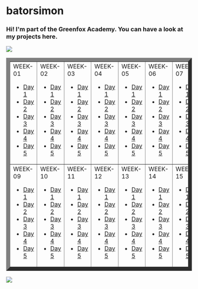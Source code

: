 # batorsimon


### Hi! I'm part of the Greenfox Academy. You can have a look at my projects here.

![](https://github.com/greenfox-academy/batorsimon/blob/master/batorsimon/me.jpg)

<table border="10" cellspacing="10"  align="center">
<tr>
<td>
WEEK-01

<ul>
<li><a href="https://github.com/greenfox-academy/batorsimon/tree/master/week-01/day-1">Day 1</a></li>
<li><a href="https://github.com/greenfox-academy/batorsimon/tree/master/week-01/day-2">Day 2</a></li>
<li><a href="https://github.com/greenfox-academy/batorsimon/tree/master/week-01/day-3">Day 3</a></li>
<li><a href="https://github.com/greenfox-academy/batorsimon/tree/master/week-01/day-4">Day 4</a></li>
<li><a href="https://github.com/greenfox-academy/batorsimon/tree/master/week-01/day-5">Day 5</a></li>
</ul>

</td>

<td>
WEEK-02

<ul>
<li><a href="https://github.com/greenfox-academy/batorsimon/tree/master/week-02/day1">Day 1</a></li>
<li><a href="https://github.com/greenfox-academy/batorsimon/tree/master/week-02/day2">Day 2</a></li>
<li><a href="https://github.com/greenfox-academy/batorsimon/tree/master/week-02/day3">Day 3</a></li>
<li><a href="https://github.com/greenfox-academy/batorsimon/tree/master/week-02/day4">Day 4</a></li>
<li><a href="https://github.com/greenfox-academy/batorsimon/tree/master/week-02/day5">Day 5</a></li>
</ul>

</td>

<td>
WEEK-03

<ul>
<li><a href="https://github.com/greenfox-academy/batorsimon/tree/master/week-03/day1">Day 1</a></li>
<li><a href="https://github.com/greenfox-academy/batorsimon/tree/master/week-03/day2">Day 2</a></li>
<li><a href="https://github.com/greenfox-academy/batorsimon/tree/master/week-03/day3">Day 3</a></li>
<li><a href="https://github.com/greenfox-academy/batorsimon/tree/master/week-03/day4">Day 4</a></li>
<li><a href="https://github.com/greenfox-academy/batorsimon/tree/master/week-03/day5">Day 5</a></li>
</ul>

</td>

<td>
WEEK-04

<ul>
<li><a href="https://github.com/greenfox-academy/batorsimon/tree/master/week-04/day1">Day 1</a></li>
<li><a href="https://github.com/greenfox-academy/batorsimon/tree/master/week-04/day2">Day 2</a></li>
<li><a href="https://github.com/greenfox-academy/batorsimon/tree/master/week-04/day3">Day 3</a></li>
<li><a href="https://github.com/greenfox-academy/batorsimon/tree/master/week-04/day4">Day 4</a></li>
<li><a href="https://github.com/greenfox-academy/batorsimon/tree/master/week-04/day5">Day 5</a></li>
</ul>

</td>

<td>
WEEK-05

<ul>
<li><a href="https://github.com/greenfox-academy/batorsimon/tree/master/week-05/day1">Day 1</a></li>
<li><a href="https://github.com/greenfox-academy/batorsimon/tree/master/week-05/day2">Day 2</a></li>
<li><a href="https://github.com/greenfox-academy/batorsimon/tree/master/week-05/day3">Day 3</a></li>
<li><a href="https://github.com/greenfox-academy/batorsimon/tree/master/week-05/day4">Day 4</a></li>
<li><a href="https://github.com/greenfox-academy/batorsimon/tree/master/week-05/day5">Day 5</a></li>
</ul>

</td>

<td>
WEEK-06

<ul>
<li><a href="https://github.com/greenfox-academy/batorsimon/tree/master/week-06/day1">Day 1</a></li>
<li><a href="https://github.com/greenfox-academy/batorsimon/tree/master/week-06/day2">Day 2</a></li>
<li><a href="https://github.com/greenfox-academy/batorsimon/tree/master/week-06/day3">Day 3</a></li>
<li><a href="https://github.com/greenfox-academy/batorsimon/tree/master/week-06/day4">Day 4</a></li>
<li><a href="https://github.com/greenfox-academy/batorsimon/tree/master/week-06/day5">Day 5</a></li>
</ul>

</td>

<td>
WEEK-07

<ul>
<li><a href="https://github.com/greenfox-academy/batorsimon/tree/master/week-07/day1">Day 1</a></li>
<li><a href="https://github.com/greenfox-academy/batorsimon/tree/master/week-07/day2">Day 2</a></li>
<li><a href="https://github.com/greenfox-academy/batorsimon/tree/master/week-07/day3">Day 3</a></li>
<li><a href="https://github.com/greenfox-academy/batorsimon/tree/master/week-07/day4">Day 4</a></li>
<li><a href="https://github.com/greenfox-academy/batorsimon/tree/master/week-07/day5">Day 5</a></li>
</ul>

</td>

<td>
WEEK-08

<ul>
<li><a href="https://github.com/greenfox-academy/batorsimon/tree/master/week-08/day1">Day 1</a></li>
<li><a href="https://github.com/greenfox-academy/batorsimon/tree/master/week-08/day2">Day 2</a></li>
<li><a href="https://github.com/greenfox-academy/batorsimon/tree/master/week-08/day3">Day 3</a></li>
<li><a href="https://github.com/greenfox-academy/batorsimon/tree/master/week-08/day4">Day 4</a></li>
<li><a href="https://github.com/greenfox-academy/batorsimon/tree/master/week-08/day5">Day 5</a></li>
</ul>

</td>

</tr>

<tr>
<td>
WEEK-09

<ul>
<li><a href="https://github.com/greenfox-academy/batorsimon/tree/master/week-09/day-1">Day 1</a></li>
<li><a href="https://github.com/greenfox-academy/batorsimon/tree/master/week-09/day-2">Day 2</a></li>
<li><a href="https://github.com/greenfox-academy/batorsimon/tree/master/week-09/day-3">Day 3</a></li>
<li><a href="https://github.com/greenfox-academy/batorsimon/tree/master/week-09/day-4">Day 4</a></li>
<li><a href="https://github.com/greenfox-academy/batorsimon/tree/master/week-09/day-5">Day 5</a></li>
</ul>

</td>

<td>
WEEK-10

<ul>
<li><a href="https://github.com/greenfox-academy/batorsimon/tree/master/week-10/day1">Day 1</a></li>
<li><a href="https://github.com/greenfox-academy/batorsimon/tree/master/week-10/day2">Day 2</a></li>
<li><a href="https://github.com/greenfox-academy/batorsimon/tree/master/week-10/day3">Day 3</a></li>
<li><a href="https://github.com/greenfox-academy/batorsimon/tree/master/week-10/day4">Day 4</a></li>
<li><a href="https://github.com/greenfox-academy/batorsimon/tree/master/week-10/day5">Day 5</a></li>
</ul>

</td>

<td>
WEEK-11

<ul>
<li><a href="https://github.com/greenfox-academy/batorsimon/tree/master/week-11/day1">Day 1</a></li>
<li><a href="https://github.com/greenfox-academy/batorsimon/tree/master/week-11/day2">Day 2</a></li>
<li><a href="https://github.com/greenfox-academy/batorsimon/tree/master/week-11/day3">Day 3</a></li>
<li><a href="https://github.com/greenfox-academy/batorsimon/tree/master/week-11/day4">Day 4</a></li>
<li><a href="https://github.com/greenfox-academy/batorsimon/tree/master/week-11/day5">Day 5</a></li>
</ul>

</td>

<td>
WEEK-12

<ul>
<li><a href="https://github.com/greenfox-academy/batorsimon/tree/master/week-12/day1">Day 1</a></li>
<li><a href="https://github.com/greenfox-academy/batorsimon/tree/master/week-12/day2">Day 2</a></li>
<li><a href="https://github.com/greenfox-academy/batorsimon/tree/master/week-12/day3">Day 3</a></li>
<li><a href="https://github.com/greenfox-academy/batorsimon/tree/master/week-12/day4">Day 4</a></li>
<li><a href="https://github.com/greenfox-academy/batorsimon/tree/master/week-12/day5">Day 5</a></li>
</ul>

</td>

<td>
WEEK-13

<ul>
<li><a href="https://github.com/greenfox-academy/batorsimon/tree/master/week-13/day1">Day 1</a></li>
<li><a href="https://github.com/greenfox-academy/batorsimon/tree/master/week-13/day2">Day 2</a></li>
<li><a href="https://github.com/greenfox-academy/batorsimon/tree/master/week-13/day3">Day 3</a></li>
<li><a href="https://github.com/greenfox-academy/batorsimon/tree/master/week-13/day4">Day 4</a></li>
<li><a href="https://github.com/greenfox-academy/batorsimon/tree/master/week-13/day5">Day 5</a></li>
</ul>

</td>

<td>
WEEK-14

<ul>
<li><a href="https://github.com/greenfox-academy/batorsimon/tree/master/week-14/day1">Day 1</a></li>
<li><a href="https://github.com/greenfox-academy/batorsimon/tree/master/week-14/day2">Day 2</a></li>
<li><a href="https://github.com/greenfox-academy/batorsimon/tree/master/week-14/day3">Day 3</a></li>
<li><a href="https://github.com/greenfox-academy/batorsimon/tree/master/week-14/day4">Day 4</a></li>
<li><a href="https://github.com/greenfox-academy/batorsimon/tree/master/week-14/day5">Day 5</a></li>
</ul>

</td>

<td>
WEEK-15

<ul>
<li><a href="https://github.com/greenfox-academy/batorsimon/tree/master/week-15/day1">Day 1</a></li>
<li><a href="https://github.com/greenfox-academy/batorsimon/tree/master/week-15/day2">Day 2</a></li>
<li><a href="https://github.com/greenfox-academy/batorsimon/tree/master/week-15/day3">Day 3</a></li>
<li><a href="https://github.com/greenfox-academy/batorsimon/tree/master/week-15/day4">Day 4</a></li>
<li><a href="https://github.com/greenfox-academy/batorsimon/tree/master/week-15/day5">Day 5</a></li>
</ul>

</td>

<td>
WEEK-16

<ul>
<li><a href="https://github.com/greenfox-academy/batorsimon/tree/master/week-16/day1">Day 1</a></li>
<li><a href="https://github.com/greenfox-academy/batorsimon/tree/master/week-16/day2">Day 2</a></li>
<li><a href="https://github.com/greenfox-academy/batorsimon/tree/master/week-16/day3">Day 3</a></li>
<li><a href="https://github.com/greenfox-academy/batorsimon/tree/master/week-16/day4">Day 4</a></li>
<li><a href="https://github.com/greenfox-academy/batorsimon/tree/master/week-16/day5">Day 5</a></li>
</ul>

</td>

</tr>

</table>

![](https://github.com/greenfox-academy/batorsimon/blob/master/batorsimon/icons3.jpg)

